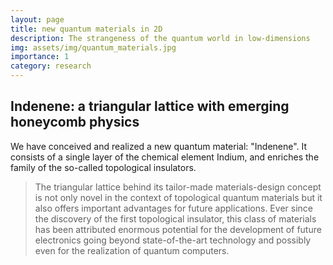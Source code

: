 ```yaml
---
layout: page
title: new quantum materials in 2D
description: The strangeness of the quantum world in low-dimensions
img: assets/img/quantum_materials.jpg
importance: 1
category: research
---
```



## Indenene: a triangular lattice with emerging honeycomb physics

We have conceived and realized a new quantum material: "Indenene". It consists of a single layer of the chemical element Indium, and enriches the family of the so-called topological insulators.

> The triangular lattice behind its tailor-made materials-design concept is not only novel in the context of topological quantum materials but it also offers important advantages for future applications. Ever since the discovery of the first topological insulator, this class of materials has been attributed enormous potential for the development of future electronics going beyond state-of-the-art technology and possibly even for the realization of quantum computers.
